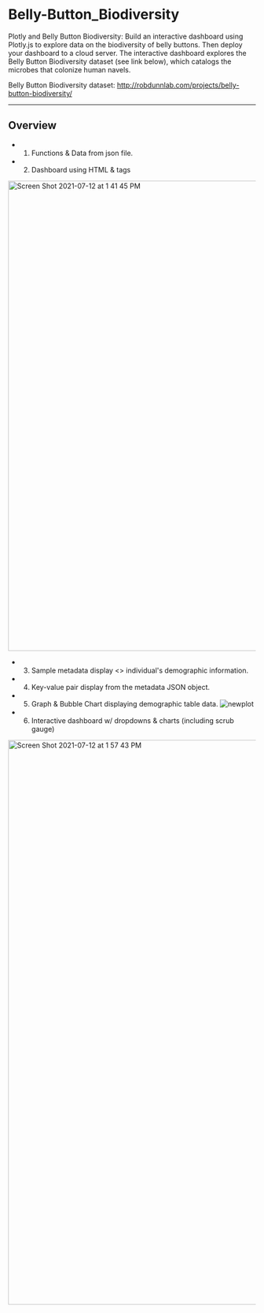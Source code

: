 # Belly-Button_Biodiversity
Plotly and Belly Button Biodiversity: Build an interactive dashboard using Plotly.js to explore data on the biodiversity of belly buttons. Then deploy your dashboard to a cloud server. The interactive dashboard explores the Belly Button Biodiversity dataset (see link below), which catalogs the microbes that colonize human navels.

Belly Button Biodiversity dataset: http://robdunnlab.com/projects/belly-button-biodiversity/

--- 

## Overview
- 1) Functions & Data from json file. <br>
- 2) Dashboard using HTML & tags
<img width="955" alt="Screen Shot 2021-07-12 at 1 41 45 PM" src="https://user-images.githubusercontent.com/82069038/125332333-f2f72180-e316-11eb-8fb5-a55491d38a78.png">

- 3) Sample metadata display <> individual's demographic information.
- 4) Key-value pair display from the metadata JSON object.
- 5) Graph & Bubble Chart displaying demographic table data.
![newplot](https://user-images.githubusercontent.com/82069038/125332016-b88d8480-e316-11eb-991e-21f0443cfb65.png)

- 6) Interactive dashboard w/ dropdowns & charts (including scrub gauge)
<img width="1147" alt="Screen Shot 2021-07-12 at 1 57 43 PM" src="https://user-images.githubusercontent.com/82069038/125334247-276bdd00-e319-11eb-8a85-19959fcce3e1.png">
